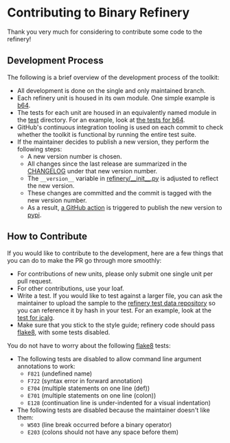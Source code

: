 # Contributing to Binary Refinery

Thank you very much for considering to contribute some code to the refinery!

## Development Process

The following is a brief overview of the development process of the toolkit:

- All development is done on the single and only maintained branch.
- Each refinery unit is housed in its own module. One simple example is [b64].
- The tests for each unit are housed in an equivalently named module in the [test] directory. For an example, look at [the tests for b64](test/units/encoding/test_b64.py).
- GitHub's continuous integration tooling is used on each commit to check whether the toolkit is functional by running the entire test suite.
- If the maintainer decides to publish a new version, they perform the following steps:
  - A new version number is chosen.
  - All changes since the last release are summarized in the [CHANGELOG](CHANGELOG.md) under that new version number.
  - The `__version__` variable in [refinery/\_\_init\_\_.py](refinery/__init__.py) is adjusted to reflect the new version.
  - These changes are committed and the commit is tagged with the new version number.
  - As a result, [a GitHub action](.github/workflows/publish.yml) is triggered to publish the new version to [pypi].

## How to Contribute

If you would like to contribute to the development, here are a few things that you can do to make the PR go through more smoothly:

- For contributions of new units, please only submit one single unit per pull request.
- For other contributions, use your loaf.
- Write a test. If you would like to test against a larger file,
  you can ask the maintainer to upload the sample to the
  [refinery test data repository](https://github.com/binref/refinery-test-data)
  so you can reference it by hash in your test.
  For an example, look at the [test for jcalg](test/units/compression/test_jcalg.py).
- Make sure that you stick to the style guide;
  refinery code should pass [flake8], with some tests disabled.

You do not have to worry about the following [flake8] tests:

- The following tests are disabled to allow command line argument annotations to work:
  - `F821` (undefined name)
  - `F722` (syntax error in forward annotation)
  - `E704` (multiple statements on one line (def))
  - `E701` (multiple statements on one line (colon))
  - `E128` (continuation line is under-indented for a visual indentation)
- The following tests are disabled because the maintainer doesn't like them:
  - `W503` (line break occurred before a binary operator)
  - `E203` (colons should not have any space before them)



[b64]: refinery/units/encoding/b64.py
[flake8]: https://pypi.org/project/flake8/
[pypi]: https://pypi.org/project/binary-refinery/
[test]: test/